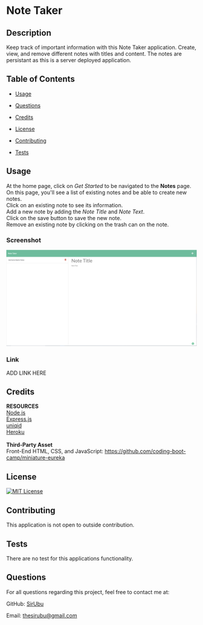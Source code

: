 
# Note Taker
## Description
Keep track of important information with this Note Taker application. Create, view, and remove different notes with titles and content. The notes are persistant as this is a server deployed application. 

## Table of Contents
* [Usage](#usage)
* [Questions](#questions)

      
* [Credits](#credits)
        
* [License](#license)
        
* [Contributing](#contributing)
        
* [Tests](#tests)
        
    
  

## Usage
At the home page, click on *Get Started* to be navigated to the **Notes** page. <br> On this page, you'll see a list of existing notes and be able to create new notes. <br> Click on an existing note to see its information. <br> Add a new note by adding the *Note Title* and *Note Text*. <br> Click on the save button to save the new note. <br> Remove an existing note by clicking on the trash can on the note.

### Screenshot
![Project Screenshot](./assets/images/screenshot.PNG)
    

### Link
ADD LINK HERE
    

## Credits
**RESOURCES** <br> [Node.js](https://nodejs.org/en/) <br> [Express.js](https://expressjs.com/) <br> [uniqid](https://www.npmjs.com/package/uniqid) <br> [Heroku](https://heroku.com/) <br><br> **Third-Party Asset** <br> Front-End HTML, CSS, and JavaScript: https://github.com/coding-boot-camp/miniature-eureka
    

## License
[![MIT License](https://img.shields.io/badge/License-MIT%20License-informational)](https://choosealicense.com/licenses/mit/)
    


## Contributing
This application is not open to outside contribution.


## Tests
There are no test for this applications functionality. 
    
## Questions
For all questions regarding this project, feel free to contact me at:

GitHub: [SirUbu](https://github.com/SirUbu)

Email: thesirubu@gmail.com
